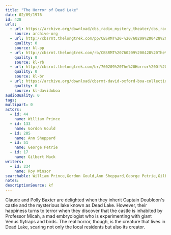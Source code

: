 ```yaml
---
title: "The Horror of Dead Lake"
date: 02/09/1976
id: 428
urls: 
  - url: https://archive.org/download/cbs_radio_mystery_theater/cbs_radio_mystery_theater-0401-0450.zip/cbs_radio_mystery_theater-0401-0450%2Fcbsrmt_0428_the_horror_of_dead_lake.mp3
    source: archive-org
  - url: http://cbsrmt.thelongtrek.com/pp/CBSRMT%20-%20760209%200428%20The%20Horror%20of%20Dead%20Lake_pp.mp3
    quality: 0
    source: kl-pp
  - url: http://cbsrmt.thelongtrek.com/rb/CBSRMT%20760209%200428%20The%20Horror%20of%20Dead%20Lake_wuwm_repeat%206_26_76_intro%20missing.mp3
    quality: 0
    source: kl-rb
  - url: http://cbsrmt.thelongtrek.com/br/760209%20The%20Horror%20Of%20Dead%20Lake%20WOR.mp3
    quality: 0
    source: kl-br
  - url: https://archive.org/download/cbsrmt-david-oxford-boa-collection/CBSRMT-760209-0428-The-Horror-of-Dead-Lake-(128-44)_KIXI-{BoA}.mp3
    quality: 0
    source: kl-davidoboa
audioQuality: 0
tags: 
multipart: 0
actors:  
  - id: 44
    name: William Prince  
  - id: 133
    name: Gordon Gould  
  - id: 205
    name: Ann Sheppard  
  - id: 51
    name: George Petrie  
  - id: 17
    name: Gilbert Mack
writers:  
  - id: 234
    name: Roy Winsor
searchable: William Prince,Gordon Gould,Ann Sheppard,George Petrie,Gilbert Mack Roy Winsor
notes: 
descriptionSource: kf
---
```

Claude and Polly Baxter are delighted when they inherit Captain Doubloon's castle and the mysterious lake known as Dead Lake. However, their happiness turns to terror when they discover that the castle is inhabited by Professor Micah, a mad embryologist who is experimenting with giant Venus flytraps and birds. The real horror, though, is the creature that lives in Dead Lake, scaring not only the local residents but also its creator.